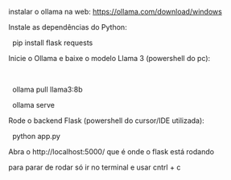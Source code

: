 instalar o ollama na web: https://ollama.com/download/windows



Instale as dependências do Python:



&nbsp;	pip install flask requests



Inicie o Ollama e baixe o modelo Llama 3 (powershell do pc):

&nbsp;  

&nbsp; 	ollama pull llama3:8b

&nbsp; 	ollama serve



Rode o backend Flask (powershell do cursor/IDE utilizada):



&nbsp;	python app.py



Abra o http://localhost:5000/ que é onde o flask está rodando









para parar de rodar só ir no terminal e usar cntrl + c

